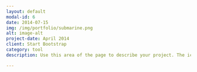 ```yaml
---
layout: default
modal-id: 6
date: 2014-07-15
img: /img/portfolio/submarine.png
alt: image-alt
project-date: April 2014
client: Start Bootstrap
category: tool
description: Use this area of the page to describe your project. The icon above is part of a free icon set by <a href="https://sellfy.com/p/8Q9P/jV3VZ/">Flat Icons</a>. On their website, you can download their free set with 16 icons, or you can purchase the entire set with 146 icons for only $12!

---
```

